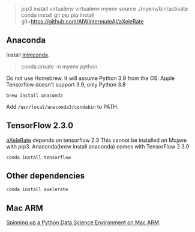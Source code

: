 
> pip3 install virtualenv
> virtualenv myenv
> source ./myenv/bin/activate
> conda install git pip
> pip install git+https://github.com/AIWintermuteAI/aXeleRate 


## Anaconda

Install [miniconda](https://docs.conda.io/en/latest/miniconda.html).

> conda create -n myenv python


Do not use Homebrew. It will assume Python 3.9 from the OS. 
Apple Tensorflow doesn't support 3.9, only Python 3.8

    brew install anaconda

Add `/usr/local/anaconda3/condabin` to PATH.


## TensorFlow 2.3.0

[aXeleRate](https://github.com/AIWintermuteAI/aXeleRate) depends on tensorflow 2.3
This cannot be installed on Mojave with pip3. Anaconda(brew install anaconda) comes with TensorFlow 2.3.0

    conda install tensorflow


## Other dependencies

    conda install axelerate



## Mac ARM

[Spinning up a Python Data Science Environment on Mac ARM](https://github.com/mwidjaja1/DSOnMacARM#spinning-up-a-python-data-science-environment-on-mac-arm).
